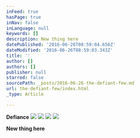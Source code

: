 ```yaml
---
inFeed: true
hasPage: true
inNav: false
inLanguage: null
keywords: []
description: New thing here
datePublished: '2016-06-26T08:59:04.656Z'
dateModified: '2016-06-26T08:59:03.343Z'
title: ''
author: []
authors: []
publisher: null
starred: false
sourcePath: _posts/2016-06-26-the-defiant-few.md
url: the-defiant-few/index.html
_type: Article

---
```

**Defiance**
![](https://the-grid-user-content.s3-us-west-2.amazonaws.com/a14d7f8f-8abc-47ef-ab86-7b6f05a651cf.jpg)
![](https://the-grid-user-content.s3-us-west-2.amazonaws.com/1bff2ee3-d995-4ffb-9e00-e780d3e81aea.jpg)
![](https://the-grid-user-content.s3-us-west-2.amazonaws.com/b5b353f1-33d4-4e1a-803e-57c5e457d56d.jpg)
![](https://the-grid-user-content.s3-us-west-2.amazonaws.com/6cb284f3-2967-4ca4-9d83-4bf524f0557c.jpg)

**New thing here**